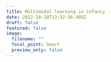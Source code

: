```yaml
---
title: Multimodal learning in infancy
date: 2022-10-10T13:32:56.988Z
draft: false
featured: false
image:
  filename: ""
  focal_point: Smart
  preview_only: false
---
```

